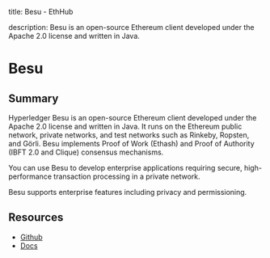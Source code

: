 title: Besu - EthHub

description: Besu is an open-source Ethereum client developed under the Apache 2.0 license and written in Java.

# Besu

## Summary

Hyperledger Besu is an open-source Ethereum client developed under the Apache 2.0 license and written in Java. It runs on the Ethereum public network, private networks, and test networks such as Rinkeby, Ropsten, and Görli. Besu implements Proof of Work (Ethash) and Proof of Authority (IBFT 2.0 and Clique) consensus mechanisms.

You can use Besu to develop enterprise applications requiring secure, high-performance transaction processing in a private network.

Besu supports enterprise features including privacy and permissioning.

## Resources

* [Github](https://github.com/hyperledger/besu)
* [Docs](https://besu.hyperledger.org/en/stable/)

